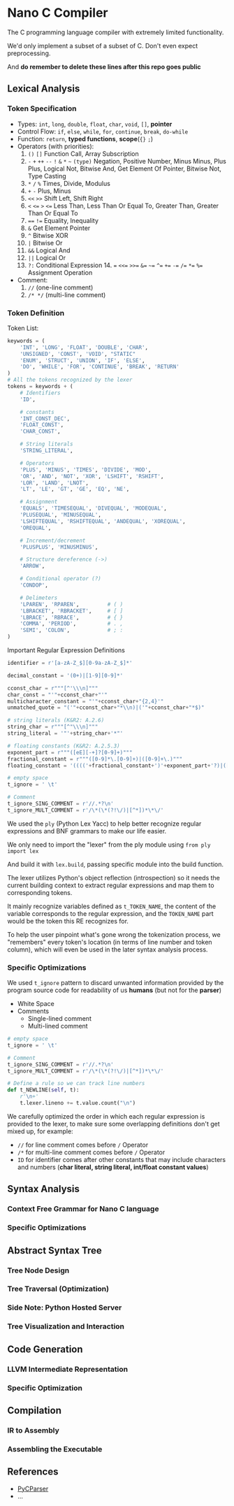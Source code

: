 # Nano C Compiler

The C programming language compiler with extremely limited functionality.

We'd only implement a subset of a subset of C. Don't even expect preprocessing.

And **do remember to delete these lines after this repo goes public**

## Lexical Analysis

### Token Specification

- Types: `int`, `long`, `double`, `float`, `char`, `void`, `[]`, **pointer**
- Control Flow: `if`, `else`, `while`, `for`, `continue`, `break`, `do-while`
- Function: `return`, **typed functions**, **scope**(`{}` `;`)
- Operators (with priorities):
    1. `()` `[]`  Function Call, Array Subscription
    2. `-` `+` `++` `--` `!` `&` `*` `~` `(type)` Negation, Positive Number, Minus Minus, Plus Plus, Logical Not, Bitwise And, Get Element Of Pointer, Bitwise Not, Type Casting
    3. `*` `/` `%` Times, Divide, Modulus
    4. `+` `-` Plus, Minus
    5. `<<` `>>` Shift Left, Shift Right
    6. `<` `<=` `>` `<=` Less Than, Less Than Or Equal To, Greater Than, Greater Than Or Equal To
    7. `==` `!=` Equality, Inequality
    8. `&` Get Element Pointer
    9. `^` Bitwise XOR
    10. `|` Bitwise Or
    11. `&&` Logical And
    12. `||` Logical Or
    13. `?:` Conditional Expression
        14. `=` `<<=` `>>=` `&=` `~=` `^=` `+=` `-=` `/=` `*=` `%=` Assignment Operation
- Comment: 
    1. `//` (one-line comment)
    2. `/* */` (multi-line comment)



### Token Definition

Token List:

```python
keywords = (
    'INT', 'LONG', 'FLOAT', 'DOUBLE', 'CHAR',
    'UNSIGNED', 'CONST', 'VOID', "STATIC"
    'ENUM', 'STRUCT', 'UNION', 'IF', 'ELSE',
    'DO', 'WHILE', 'FOR', 'CONTINUE', 'BREAK', 'RETURN'
)
# All the tokens recognized by the lexer
tokens = keywords + (
    # Identifiers
    'ID',

    # constants
    'INT_CONST_DEC',
    'FLOAT_CONST',
    'CHAR_CONST',

    # String literals
    'STRING_LITERAL',

    # Operators
    'PLUS', 'MINUS', 'TIMES', 'DIVIDE', 'MOD',
    'OR', 'AND', 'NOT', 'XOR', 'LSHIFT', 'RSHIFT',
    'LOR', 'LAND', 'LNOT',
    'LT', 'LE', 'GT', 'GE', 'EQ', 'NE',

    # Assignment
    'EQUALS', 'TIMESEQUAL', 'DIVEQUAL', 'MODEQUAL',
    'PLUSEQUAL', 'MINUSEQUAL',
    'LSHIFTEQUAL', 'RSHIFTEQUAL', 'ANDEQUAL', 'XOREQUAL',
    'OREQUAL',

    # Increment/decrement
    'PLUSPLUS', 'MINUSMINUS',

    # Structure dereference (->)
    'ARROW',

    # Conditional operator (?)
    'CONDOP',

    # Delimeters
    'LPAREN', 'RPAREN',         # ( )
    'LBRACKET', 'RBRACKET',     # [ ]
    'LBRACE', 'RBRACE',         # { }
    'COMMA', 'PERIOD',          # . ,
    'SEMI', 'COLON',            # ; :
)
```

Important Regular Expression Definitions

```python
identifier = r'[a-zA-Z_$][0-9a-zA-Z_$]*'

decimal_constant = '(0+)|[1-9][0-9]*'

cconst_char = r"""[^'\\\n]"""
char_const = "'"+cconst_char+"'"
multicharacter_constant = "'"+cconst_char+"{2,4}'"
unmatched_quote = "('"+cconst_char+"*\\n)|('"+cconst_char+"*$)"

# string literals (K&R2: A.2.6)
string_char = r"""[^"\\\n]"""
string_literal = '"'+string_char+'*"'

# floating constants (K&R2: A.2.5.3)
exponent_part = r"""([eE][-+]?[0-9]+)"""
fractional_constant = r"""([0-9]*\.[0-9]+)|([0-9]+\.)"""
floating_constant = '(((('+fractional_constant+')'+exponent_part+'?)|([0-9]+'+exponent_part+'))[FfLl]?)'

# empty space
t_ignore = ' \t'

# Comment
t_ignore_SING_COMMENT = r'//.*?\n'
t_ignore_MULT_COMMENT = r'/\*(\*(?!\/)|[^*])*\*\/'
```

We used the `ply` (Python Lex Yacc) to help better recognize regular expressions and BNF grammars to make our life easier.

We only need to import the "lexer" from the ply module using `from ply import lex`

And build it with `lex.build`, passing specific module into the build function.

The lexer utilizes Python's object reflection (introspection) so it needs the current building context to extract regular expressions and map them to corresponding tokens.

It mainly recognize variables defined as `t_TOKEN_NAME`, the content of the variable corresponds to the regular expression, and the `TOKEN_NAME` part would be the token this RE recognizes for.



To help the user pinpoint what's gone wrong the tokenization process, we "remembers" every token's location (in terms of line number and token column), which will even be used in the later syntax analysis process.



### Specific Optimizations

We used `t_ignore` pattern to discard unwanted information provided by the program source code for readability of us **humans** (but not for the **parser**)

- White Space
- Comments
    - Single-lined comment
    - Multi-lined comment

```python
# empty space
t_ignore = ' \t'

# Comment
t_ignore_SING_COMMENT = r'//.*?\n'
t_ignore_MULT_COMMENT = r'/\*(\*(?!\/)|[^*])*\*\/'

# Define a rule so we can track line numbers
def t_NEWLINE(self, t):
    r'\n+'
    t.lexer.lineno += t.value.count("\n")
```



We carefully optimized the order in which each regular expression is provided to the lexer, to make sure some overlapping definitions don't get mixed up, for example:

- `//` for line comment comes before `/` Operator
- `/*` for multi-line comment comes before `/` Operator
- `ID` for identifier comes after other constants that may include characters and numbers (**char literal, string literal, int/float constant values**)



## Syntax Analysis

### Context Free Grammar for Nano C language

### Specific Optimizations





## Abstract Syntax Tree

### Tree Node Design

### Tree Traversal (Optimization)

### Side Note: Python Hosted Server

### Tree Visualization and Interaction



## Code Generation

### LLVM Intermediate Representation

### Specific Optimization





## Compilation

### IR to Assembly

### Assembling the Executable





## References

- [PyCParser](https://github.com/eliben/pycparser)
- ...
